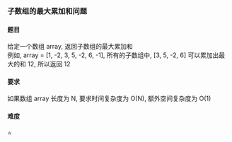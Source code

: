 ### 子数组的最大累加和问题

#### 题目
给定一个数组 array, 返回子数组的最大累加和  
例如, array = [1, -2, 3, 5, -2, 6, -1], 所有的子数组中, [3, 5, -2, 6] 可以累加出最大的和 12, 所以返回 12

#### 要求
如果数组 array 长度为 N, 要求时间复杂度为 O(N), 额外空间复杂度为 O(1)

#### 难度
:star:
